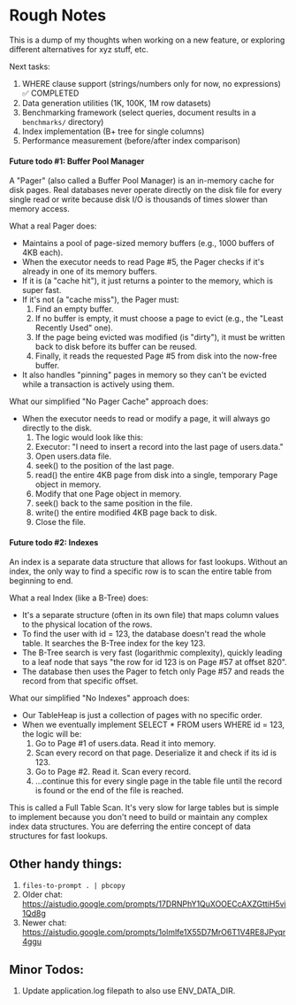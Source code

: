 # Rough Notes

This is a dump of my thoughts when working on a new feature, or exploring different alternatives for xyz stuff, etc.

Next tasks:
1. WHERE clause support (strings/numbers only for now, no expressions) ✅ COMPLETED
2. Data generation utilities (1K, 100K, 1M row datasets)
3. Benchmarking framework (select queries, document results in a `benchmarks/` directory)
4. Index implementation (B+ tree for single columns)
5. Performance measurement (before/after index comparison)

#### Future todo #1: Buffer Pool Manager

A "Pager" (also called a Buffer Pool Manager) is an in-memory cache for disk pages. 
Real databases never operate directly on the disk file for every single read or write because disk I/O is thousands of times slower than memory access.

What a real Pager does:
- Maintains a pool of page-sized memory buffers (e.g., 1000 buffers of 4KB each).
- When the executor needs to read Page #5, the Pager checks if it's already in one of its memory buffers.
- If it is (a "cache hit"), it just returns a pointer to the memory, which is super fast.
- If it's not (a "cache miss"), the Pager must:
  1. Find an empty buffer.
  2. If no buffer is empty, it must choose a page to evict (e.g., the "Least Recently Used" one). 
  3. If the page being evicted was modified (is "dirty"), it must be written back to disk before its buffer can be reused. 
  4. Finally, it reads the requested Page #5 from disk into the now-free buffer.
- It also handles "pinning" pages in memory so they can't be evicted while a transaction is actively using them.

What our simplified "No Pager Cache" approach does:
- When the executor needs to read or modify a page, it will always go directly to the disk.
  1. The logic would look like this:
  2. Executor: "I need to insert a record into the last page of users.data."
  3. Open users.data file. 
  4. seek() to the position of the last page. 
  5. read() the entire 4KB page from disk into a single, temporary Page object in memory. 
  6. Modify that one Page object in memory. 
  7. seek() back to the same position in the file. 
  8. write() the entire modified 4KB page back to disk. 
  9. Close the file.

#### Future todo #2: Indexes

An index is a separate data structure that allows for fast lookups. 
Without an index, the only way to find a specific row is to scan the entire table from beginning to end.

What a real Index (like a B-Tree) does:
- It's a separate structure (often in its own file) that maps column values to the physical location of the rows.
- To find the user with id = 123, the database doesn't read the whole table. It searches the B-Tree index for the key 123.
- The B-Tree search is very fast (logarithmic complexity), quickly leading to a leaf node that says "the row for id 123 is on Page #57 at offset 820".
- The database then uses the Pager to fetch only Page #57 and reads the record from that specific offset.

What our simplified "No Indexes" approach does:
- Our TableHeap is just a collection of pages with no specific order.
- When we eventually implement SELECT * FROM users WHERE id = 123, the logic will be:
  1. Go to Page #1 of users.data. Read it into memory. 
  2. Scan every record on that page. Deserialize it and check if its id is 123. 
  3. Go to Page #2. Read it. Scan every record. 
  4. ...continue this for every single page in the table file until the record is found or the end of the file is reached.

This is called a Full Table Scan. 
It's very slow for large tables but is simple to implement because you don't need to build or maintain any complex index data structures. You are deferring the entire concept of data structures for fast lookups.

## Other handy things:
1. `files-to-prompt . | pbcopy`
2. Older chat: https://aistudio.google.com/prompts/17DRNPhY1QuXOOECcAXZGttiH5vi1Qd8g
3. Newer chat: https://aistudio.google.com/prompts/1olmlfe1X55D7MrO6T1V4RE8JPyqr4ggu

## Minor Todos:
1. Update application.log filepath to also use ENV_DATA_DIR.
